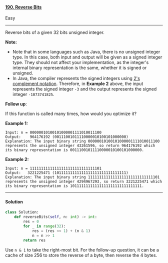 #### [190. Reverse Bits](https://leetcode.com/problems/reverse-bits/)

Easy

---

Reverse bits of a given 32 bits unsigned integer.

**Note:**

- Note that in some languages such as Java, there is no unsigned integer type. In this case, both input and output will be given as a signed integer type. They should not affect your implementation, as the integer's internal binary representation is the same, whether it is signed or unsigned.
- In Java, the compiler represents the signed integers using [2's complement notation](https://en.wikipedia.org/wiki/Two's_complement). Therefore, in **Example 2** above, the input represents the signed integer `-3` and the output represents the signed integer `-1073741825`.

**Follow up**:

If this function is called many times, how would you optimize it?

 

**Example 1:**

```
Input: n = 00000010100101000001111010011100
Output:    964176192 (00111001011110000010100101000000)
Explanation: The input binary string 00000010100101000001111010011100 represents the unsigned integer 43261596, so return 964176192 which its binary representation is 00111001011110000010100101000000.
```

**Example 2:**

```
Input: n = 11111111111111111111111111111101
Output:   3221225471 (10111111111111111111111111111111)
Explanation: The input binary string 11111111111111111111111111111101 represents the unsigned integer 4294967293, so return 3221225471 which its binary representation is 10111111111111111111111111111111.
```

---

#### Solution

```python
class Solution:
    def reverseBits(self, n: int) -> int:
        res = 0
        for _ in range(32):
            res = (res << 1) + (n & 1)
            n = n >> 1
        return res
```

Use `n & 1` to take the right-most bit. For the follow-up question, it can be a cache of size 256 to store the reverse of a byte, then reverse the 4 bytes.
